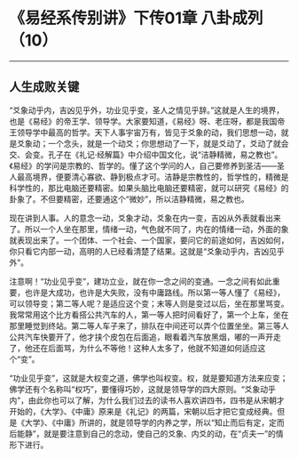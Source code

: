 # 《易经系传别讲》下传01章 八卦成列（10）

------

## 人生成败关键

“爻象动乎内，吉凶见乎外，功业见乎变，圣人之情见乎辞。”这就是人生的境界，也是《易经》的帝王学、领导学。大家要知道，《易经》呀、老庄呀，都是我国帝王领导学中最高的哲学。天下人事宇宙万有，皆见于爻象的动，我们思想一动，就是爻象动；一个念头，就是一个动爻；你思想动了一下，就是爻动了，爻动了就会交、会变。孔子在《礼记·经解篇》中介绍中国文化，说“洁静精微，易之教也”。《易经》的学问是宗教的、哲学的。懂了这个学问的人，自己要修养到圣洁——圣人最高境界，便要清心寡欲、静到极点才可。洁静是宗教性的，哲学性的，精微是科学性的，那比电脑还要精密。如果头脑比电脑还要精密，就可以研究《易经》的卦象了。不但要精密，还要通这个“微妙”，所以洁静精微，易之教也。

现在讲到人事。人的意念一动，爻象才动，爻象在内一变，吉凶从外表就看出来了。所以一个人坐在那里，情绪一动，气色就不同了，内在的情绪一动，外面的象就表现出来了。一个团体、一个社会、一个国家，要问它的前途如何，吉凶如何，你只看它内部一动，高明的人已经看清楚了结果。这就是“爻象动乎内，吉凶见乎外”。

注意啊！“功业见乎变”，建功立业，就在你一念之间的变通。一念之间有如此重要，也许是大成功，也许是大失败，没有中庸路线。所以第一等人懂了《易经》，可以领导变；第二等人呢？是适应这个变；末等人则是变过以后，坐在那里骂变。我常常用这个比方看搭公共汽车的人，第一等人把时间看好了，第一个上车，坐在那里睡觉到终站。第二等人车子来了，排队在中间还可以弄个位置坐坐。第三等人公共汽车快要开了，他才挟个皮包在后面追，眼看着汽车放黑烟，嘟的一声开走了，他还在后面骂，为什么不等他！这种人太多了，他就不知道如何适应这个“变”。

“功业见乎变”，这就是大权变之道，佛学也叫权变。权，就是要知道方法来应变；佛学还有个名称叫“权巧”，要懂得巧妙，这就是领导学的四大原则。“爻象动乎内”，由此你也可以了解，为什么我们过去的读书人喜欢讲四书，四书是从宋朝才开始的，《大学》、《中庸》原来是《礼记》的两篇，宋朝以后才把它变成经典。但是《大学》、《中庸》所讲的，就是领导学的内养之学，所以“知止而后有定，定而后能静”，就是要注意到自己的念动，使自己的爻象、内爻的动，在“贞夫一”的情形下进行。